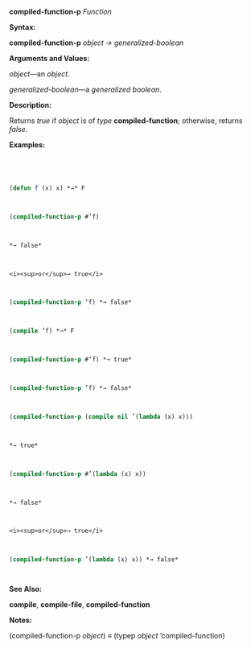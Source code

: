 **compiled-function-p** *Function* 



**Syntax:** 



**compiled-function-p** *object → generalized-boolean* 



**Arguments and Values:** 



*object*—an *object*. 



*generalized-boolean*—a *generalized boolean*. 



**Description:** 



Returns *true* if *object* is of *type* **compiled-function**; otherwise, returns *false*. 















**Examples:**
```lisp
 



(defun f (x) x) *→* F 



(compiled-function-p #’f) 



*→ false* 



<i><sup>or</sup>→ true</i> 



(compiled-function-p ’f) *→ false* 



(compile ’f) *→* F 



(compiled-function-p #’f) *→ true* 



(compiled-function-p ’f) *→ false* 



(compiled-function-p (compile nil ’(lambda (x) x))) 



*→ true* 



(compiled-function-p #’(lambda (x) x)) 



*→ false* 



<i><sup>or</sup>→ true</i> 



(compiled-function-p ’(lambda (x) x)) *→ false* 




```
**See Also:** 



**compile**, **compile-file**, **compiled-function** 



**Notes:** 



(compiled-function-p *object*) *≡* (typep *object* ’compiled-function) 



